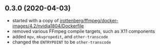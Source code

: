 ## 0.3.0 (2020-04-03)

* started with a copy of [jrottenberg/ffmpeg/docker-images/4.2/nvidia1804/Dockerfile](https://github.com/jrottenberg/ffmpeg/blob/master/docker-images/4.2/nvidia1804/Dockerfile)
* removed various FFmpeg compile targets, such as X11 components
* added `mpv`, `mkvpropedit`, and `other-transcode`
* changed the `ENTRYPOINT` to be `other-transcode`

